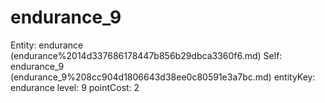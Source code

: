 # endurance_9

Entity: endurance (endurance%2014d337686178447b856b29dbca3360f6.md)
Self: endurance_9 (endurance_9%208cc904d1806643d38ee0c80591e3a7bc.md)
entityKey: endurance
level: 9
pointCost: 2